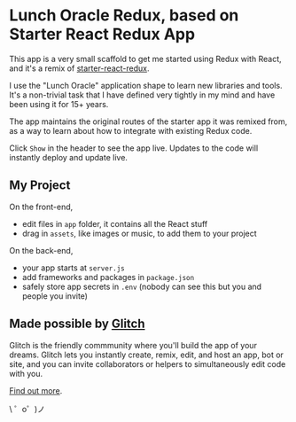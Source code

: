 Lunch Oracle Redux, based on Starter React Redux App
====================================================

This app is a very small scaffold to get me started using Redux with React, and it's a remix of [starter-react-redux](https://starter-react-redux.glitch.me).

I use the "Lunch Oracle" application shape to learn new libraries and tools. It's a non-trivial task that I have defined very tightly in my mind and have been using it for 15+ years.

The app maintains the original routes of the starter app it was remixed from, as a way to learn about how to integrate with existing Redux code.

Click `Show` in the header to see the app live. Updates to the code will instantly deploy and update live.

My Project
----------

On the front-end,
- edit files in `app` folder, it contains all the React stuff
- drag in `assets`, like images or music, to add them to your project

On the back-end,
- your app starts at `server.js`
- add frameworks and packages in `package.json`
- safely store app secrets in `.env` (nobody can see this but you and people you invite)

Made possible by [Glitch](https://glitch.com/)
-------------------

Glitch is the friendly commmunity where you'll build the app of your dreams. Glitch lets you instantly create, remix, edit, and host an app, bot or site, and you can invite collaborators or helpers to simultaneously edit code with you.

[Find out more](https://glitch.com/about).

\ ゜o゜)ノ
